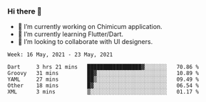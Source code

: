 ### Hi there 👋

<!--
**devcat37/devcat37** is a ✨ _special_ ✨ repository because its `README.md` (this file) appears on your GitHub profile.-->


- 🔭 I’m currently working on Chimicum application.
- 🌱 I’m currently learning Flutter/Dart.
- 👯 I’m looking to collaborate with UI designers.
<!-- - 🤔 I’m looking for help with ... -->

<!--START_SECTION:waka-->
```text
Week: 16 May, 2021 - 23 May, 2021

Dart     3 hrs 21 mins   █████████████████▓░░░░░░░   70.86 % 
Groovy   31 mins         ██▓░░░░░░░░░░░░░░░░░░░░░░   10.89 % 
YAML     27 mins         ██▒░░░░░░░░░░░░░░░░░░░░░░   09.49 % 
Other    18 mins         █▓░░░░░░░░░░░░░░░░░░░░░░░   06.54 % 
XML      3 mins          ▒░░░░░░░░░░░░░░░░░░░░░░░░   01.17 % 
```
<!--END_SECTION:waka-->
